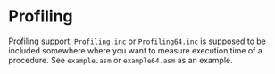 # Profiling

Profiling support. `Profiling.inc` or `Profiling64.inc` is supposed to be included somewhere where you want to measure execution time of a procedure. See `example.asm` or `example64.asm` as an example.
